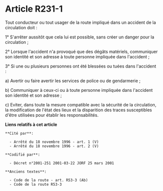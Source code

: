 # Article R231-1

Tout conducteur ou tout usager de la route impliqué dans un accident de la circulation doit :

1° S'arrêter aussitôt que cela lui est possible, sans créer un danger pour la circulation ;

2° Lorsque l'accident n'a provoqué que des dégâts matériels, communiquer son identité et son adresse à toute personne
impliquée dans l'accident ;

3° Si une ou plusieurs personnes ont été blessées ou tuées dans l'accident :

a) Avertir ou faire avertir les services de police ou de gendarmerie ;

b) Communiquer à ceux-ci ou à toute personne impliquée dans l'accident son identité et son adresse ;

c) Eviter, dans toute la mesure compatible avec la sécurité de la circulation, la modification de l'état des lieux et la
disparition des traces susceptibles d'être utilisées pour établir les responsabilités.

**Liens relatifs à cet article**

	**Cité par**:

	  - Arrêté du 18 novembre 1996 - art. 1 (V)
	  - Arrêté du 18 novembre 1996 - art. 2 (V)

	**Codifié par**:

	  - Décret n°2001-251 2001-03-22 JORF 25 mars 2001

	**Anciens textes**:

	  - Code de la route - art. R53-3 (Ab)
	  - Code de la route R53-3
